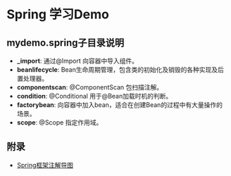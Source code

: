 # Spring 学习Demo

## mydemo.spring子目录说明
- **_import**: 通过@Import 向容器中导入组件。
- **beanlifecycle**: Bean生命周期管理，包含类的初始化及销毁的各种实现及后置处理器。
- **componentscan**: @ComponentScan 包扫描注解。
- **condition**: @Conditional 用于@Bean加载时机的判断。
- **factorybean**: 向容器中加入bean，适合在创建Bean的过程中有大量操作的场景。
- **scope**: @Scope 指定作用域。

## 附录
- [Spring框架注解导图](https://www.processon.com/view/5d9b0d4fe4b03347e133c512#map)